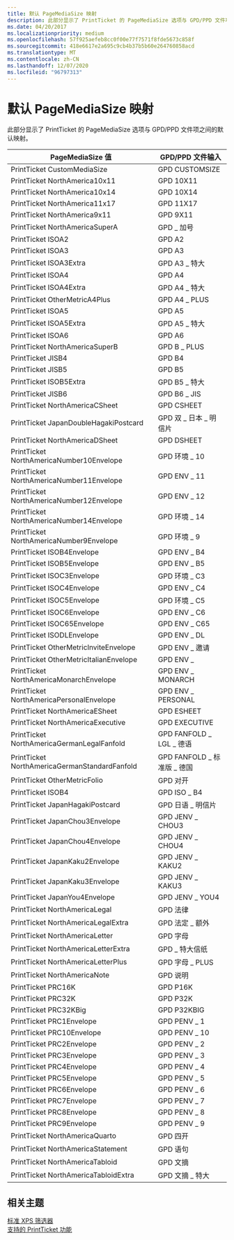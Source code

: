 ```yaml
---
title: 默认 PageMediaSize 映射
description: 此部分显示了 PrintTicket 的 PageMediaSize 选项与 GPD/PPD 文件项之间的默认映射。
ms.date: 04/20/2017
ms.localizationpriority: medium
ms.openlocfilehash: 57f925aefeb8cc0f00e77f7571f8fde5673c858f
ms.sourcegitcommit: 418e6617e2a695c9cb4b37b5b60e264760858acd
ms.translationtype: MT
ms.contentlocale: zh-CN
ms.lasthandoff: 12/07/2020
ms.locfileid: "96797313"
---
```

# <a name="default-pagemediasize-mappings"></a>默认 PageMediaSize 映射


此部分显示了 PrintTicket 的 PageMediaSize 选项与 GPD/PPD 文件项之间的默认映射。

| PageMediaSize 值                           | GPD/PPD 文件输入          |
|-----------------------------------------------|-----------------------------|
| PrintTicket CustomMediaSize                   | GPD CUSTOMSIZE              |
| PrintTicket NorthAmerica10x11                 | GPD 10X11                   |
| PrintTicket NorthAmerica10x14                 | GPD 10X14                   |
| PrintTicket NorthAmerica11x17                 | GPD 11X17                   |
| PrintTicket NorthAmerica9x11                  | GPD 9X11                    |
| PrintTicket NorthAmericaSuperA                | GPD \_ 加号                 |
| PrintTicket ISOA2                             | GPD A2                      |
| PrintTicket ISOA3                             | GPD A3                      |
| PrintTicket ISOA3Extra                        | GPD A3 \_ 特大               |
| PrintTicket ISOA4                             | GPD A4                      |
| PrintTicket ISOA4Extra                        | GPD A4 \_ 特大               |
| PrintTicket OtherMetricA4Plus                 | GPD A4 \_ PLUS                |
| PrintTicket ISOA5                             | GPD A5                      |
| PrintTicket ISOA5Extra                        | GPD A5 \_ 特大               |
| PrintTicket ISOA6                             | GPD A6                      |
| PrintTicket NorthAmericaSuperB                | GPD B \_ PLUS                 |
| PrintTicket JISB4                             | GPD B4                      |
| PrintTicket JISB5                             | GPD B5                      |
| PrintTicket ISOB5Extra                        | GPD B5 \_ 特大               |
| PrintTicket JISB6                             | GPD B6 \_ JIS                 |
| PrintTicket NorthAmericaCSheet                | GPD CSHEET                  |
| PrintTicket JapanDoubleHagakiPostcard         | GPD 双 \_ 日本 \_ 明信片 |
| PrintTicket NorthAmericaDSheet                | GPD DSHEET                  |
| PrintTicket NorthAmericaNumber10Envelope      | GPD 环境 \_ 10                 |
| PrintTicket NorthAmericaNumber11Envelope      | GPD ENV \_ 11                 |
| PrintTicket NorthAmericaNumber12Envelope      | GPD ENV \_ 12                 |
| PrintTicket NorthAmericaNumber14Envelope      | GPD 环境 \_ 14                 |
| PrintTicket NorthAmericaNumber9Envelope       | GPD 环境 \_ 9                  |
| PrintTicket ISOB4Envelope                     | GPD ENV \_ B4                 |
| PrintTicket ISOB5Envelope                     | GPD ENV \_ B5                 |
| PrintTicket ISOC3Envelope                     | GPD 环境 \_ C3                 |
| PrintTicket ISOC4Envelope                     | GPD ENV \_ C4                 |
| PrintTicket ISOC5Envelope                     | GPD 环境 \_ C5                 |
| PrintTicket ISOC6Envelope                     | GPD ENV \_ C6                 |
| PrintTicket ISOC65Envelope                    | GPD ENV \_ C65                |
| PrintTicket ISODLEnvelope                     | GPD ENV \_ DL                 |
| PrintTicket OtherMetricInviteEnvelope         | GPD ENV \_ 邀请             |
| PrintTicket OtherMetricItalianEnvelope        | GPD ENV \_              |
| PrintTicket NorthAmericaMonarchEnvelope       | GPD ENV \_ MONARCH            |
| PrintTicket NorthAmericaPersonalEnvelope      | GPD ENV \_ PERSONAL           |
| PrintTicket NorthAmericaESheet                | GPD ESHEET                  |
| PrintTicket NorthAmericaExecutive             | GPD EXECUTIVE               |
| PrintTicket NorthAmericaGermanLegalFanfold    | GPD FANFOLD \_ LGL \_ 德语    |
| PrintTicket NorthAmericaGermanStandardFanfold | GPD FANFOLD \_ 标准版 \_ 德国    |
| PrintTicket OtherMetricFolio                  | GPD 对开                   |
| PrintTicket ISOB4                             | GPD ISO \_ B4                 |
| PrintTicket JapanHagakiPostcard               | GPD 日语 \_ 明信片      |
| PrintTicket JapanChou3Envelope                | GPD JENV \_ CHOU3             |
| PrintTicket JapanChou4Envelope                | GPD JENV \_ CHOU4             |
| PrintTicket JapanKaku2Envelope                | GPD JENV \_ KAKU2             |
| PrintTicket JapanKaku3Envelope                | GPD JENV \_ KAKU3             |
| PrintTicket JapanYou4Envelope                 | GPD JENV \_ YOU4              |
| PrintTicket NorthAmericaLegal                 | GPD 法律                   |
| PrintTicket NorthAmericaLegalExtra            | GPD 法定 \_ 额外            |
| PrintTicket NorthAmericaLetter                | GPD 字母                  |
| PrintTicket NorthAmericaLetterExtra           | GPD \_ 特大信纸           |
| PrintTicket NorthAmericaLetterPlus            | GPD 字母 \_ PLUS            |
| PrintTicket NorthAmericaNote                  | GPD 说明                    |
| PrintTicket PRC16K                            | GPD P16K                    |
| PrintTicket PRC32K                            | GPD P32K                    |
| PrintTicket PRC32KBig                         | GPD P32KBIG                 |
| PrintTicket PRC1Envelope                      | GPD PENV \_ 1                 |
| PrintTicket PRC10Envelope                     | GPD PENV \_ 10                |
| PrintTicket PRC2Envelope                      | GPD PENV \_ 2                 |
| PrintTicket PRC3Envelope                      | GPD PENV \_ 3                 |
| PrintTicket PRC4Envelope                      | GPD PENV \_ 4                 |
| PrintTicket PRC5Envelope                      | GPD PENV \_ 5                 |
| PrintTicket PRC6Envelope                      | GPD PENV \_ 6                 |
| PrintTicket PRC7Envelope                      | GPD PENV \_ 7                 |
| PrintTicket PRC8Envelope                      | GPD PENV \_ 8                 |
| PrintTicket PRC9Envelope                      | GPD PENV \_ 9                 |
| PrintTicket NorthAmericaQuarto                | GPD 四开                  |
| PrintTicket NorthAmericaStatement             | GPD 语句               |
| PrintTicket NorthAmericaTabloid               | GPD 文摘                 |
| PrintTicket NorthAmericaTabloidExtra          | GPD 文摘 \_ 特大          |

 

## <a name="related-topics"></a>相关主题
[标准 XPS 筛选器](standard-xps-filters.md)  
[支持的 PrintTicket 功能](supported-printticket-features.md)  




